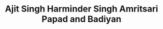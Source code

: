 ---
title: "Ajit Singh Harminder Singh Amritsari Papad and Badiyan"
url: /delhi/ajit-singh-harminder-singh-amritsari-papad-and-badiyan/
shop: convenience
---